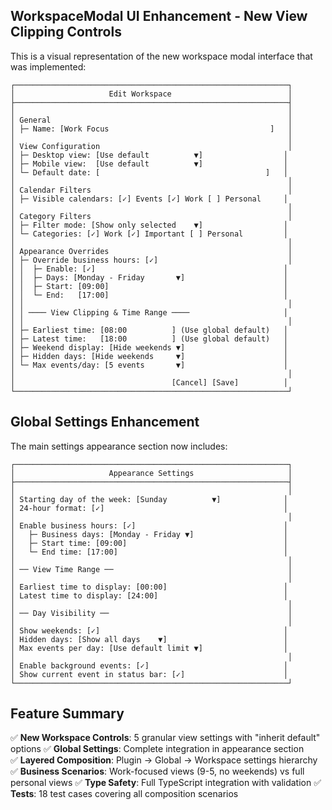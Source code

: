 ## WorkspaceModal UI Enhancement - New View Clipping Controls

This is a visual representation of the new workspace modal interface that was implemented:

```
┌─────────────────────────────────────────────────────────────┐
│                     Edit Workspace                          │
├─────────────────────────────────────────────────────────────┤
│                                                             │
│ General                                                     │
│ ├─ Name: [Work Focus                                    ]   │
│                                                             │
│ View Configuration                                          │
│ ├─ Desktop view: [Use default          ▼]                  │
│ ├─ Mobile view:  [Use default          ▼]                  │
│ └─ Default date: [                                     ]   │
│                                                             │
│ Calendar Filters                                            │
│ ├─ Visible calendars: [✓] Events [✓] Work [ ] Personal     │
│                                                             │
│ Category Filters                                            │
│ ├─ Filter mode: [Show only selected    ▼]                  │
│ └─ Categories: [✓] Work [✓] Important [ ] Personal         │
│                                                             │
│ Appearance Overrides                                        │
│ ├─ Override business hours: [✓]                             │
│ │  ├─ Enable: [✓]                                          │
│ │  ├─ Days: [Monday - Friday       ▼]                      │
│ │  ├─ Start: [09:00]                                       │
│ │  └─ End:   [17:00]                                       │
│ │                                                           │
│ │ ──── View Clipping & Time Range ────                     │
│ │                                                           │
│ ├─ Earliest time: [08:00          ] (Use global default)   │
│ ├─ Latest time:   [18:00          ] (Use global default)   │
│ ├─ Weekend display: [Hide weekends ▼]                      │
│ ├─ Hidden days: [Hide weekends     ▼]                      │
│ └─ Max events/day: [5 events       ▼]                      │
│                                                             │
│                                   [Cancel] [Save]          │
└─────────────────────────────────────────────────────────────┘
```

## Global Settings Enhancement

The main settings appearance section now includes:

```
┌─────────────────────────────────────────────────────────────┐
│                     Appearance Settings                     │
├─────────────────────────────────────────────────────────────┤
│                                                             │
│ Starting day of the week: [Sunday          ▼]              │
│ 24-hour format: [✓]                                        │
│                                                             │
│ Enable business hours: [✓]                                 │
│   ├─ Business days: [Monday - Friday ▼]                    │
│   ├─ Start time: [09:00]                                   │
│   └─ End time: [17:00]                                     │
│                                                             │
│ ── View Time Range ──                                       │
│                                                             │
│ Earliest time to display: [00:00]                          │
│ Latest time to display: [24:00]                            │
│                                                             │
│ ── Day Visibility ──                                        │
│                                                             │
│ Show weekends: [✓]                                         │
│ Hidden days: [Show all days    ▼]                          │
│ Max events per day: [Use default limit ▼]                  │
│                                                             │
│ Enable background events: [✓]                              │
│ Show current event in status bar: [✓]                      │
└─────────────────────────────────────────────────────────────┘
```

## Feature Summary

✅ **New Workspace Controls**: 5 granular view settings with "inherit default" options
✅ **Global Settings**: Complete integration in appearance section  
✅ **Layered Composition**: Plugin → Global → Workspace settings hierarchy
✅ **Business Scenarios**: Work-focused views (9-5, no weekends) vs full personal views
✅ **Type Safety**: Full TypeScript integration with validation
✅ **Tests**: 18 test cases covering all composition scenarios